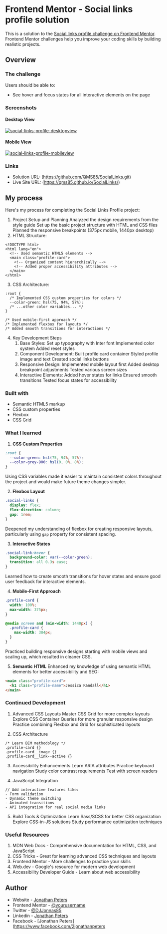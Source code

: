 # Frontend Mentor - Social links profile solution

This is a solution to the [Social links profile challenge on Frontend Mentor](https://www.frontendmentor.io/challenges/social-links-profile-UG32l9m6dQ). Frontend Mentor challenges help you improve your coding skills by building realistic projects. 

## Overview

### The challenge

Users should be able to:

- See hover and focus states for all interactive elements on the page

### Screenshots

#### Desktop View
<a href="https://qms85.github.io/SocialLinks/">
<img src="social.png" alt="social-links-profile-desktopview">
</a>


#### Mobile View
<a href="https://qms85.github.io/SocialLinks/">
<img src="social2.png" alt="social-links-profile-mobileview">
</a>


### Links

- Solution URL: (https://github.com/QMS85/SocialLinks.git)
- Live Site URL: (https://qms85.github.io/SocialLinks/)

## My process

Here's my process for completing the Social Links Profile project:

1. Project Setup and Planning
Analyzed the design requirements from the style guide
Set up the basic project structure with HTML and CSS files
Planned the responsive breakpoints (375px mobile, 1440px desktop)
2. HTML Structure:
```
<!DOCTYPE html>
<html lang="en">
  <!-- Used semantic HTML5 elements -->
  <main class="profile-card">
    <!-- Organized content hierarchically -->
    <!-- Added proper accessibility attributes -->
  </main>
</html>
```

3. CSS Architecture:
```
:root {
  /* Implemented CSS custom properties for colors */
  --color-green: hsl(75, 94%, 57%);
  /* ...other color variables... */
}

/* Used mobile-first approach */
/* Implemented flexbox for layouts */
/* Added smooth transitions for interactions */
```

4. Key Development Steps
    1. Base Styles:
        Set up typography with Inter font
        Implemented color system
        Added reset styles
    2. Component Development:
        Built profile card container
        Styled profile image and text
        Created social links buttons
    3. Responsive Design:
        Implemented mobile layout first
        Added desktop breakpoint adjustments
        Tested various screen sizes
    4. Interactive Elements:
        Added hover states for links
        Ensured smooth transitions
        Tested focus states for accessibility


### Built with

- Semantic HTML5 markup
- CSS custom properties
- Flexbox
- CSS Grid


### What I learned

1. **CSS Custom Properties**
```css
:root {
  --color-green: hsl(75, 94%, 57%);
  --color-grey-900: hsl(0, 0%, 8%);
}
```
Using CSS variables made it easier to maintain consistent colors throughout the project and would make future theme changes simpler.

2. **Flexbox Layout**
```css
.social-links {
  display: flex;
  flex-direction: column;
  gap: 1rem;
}
```
Deepened my understanding of flexbox for creating responsive layouts, particularly using `gap` property for consistent spacing.

3. **Interactive States**
```css
.social-link:hover {
  background-color: var(--color-green);
  transition: all 0.3s ease;
}
```
Learned how to create smooth transitions for hover states and ensure good user feedback for interactive elements.

4. **Mobile-First Approach**
```css
.profile-card {
  width: 100%;
  max-width: 375px;
}

@media screen and (min-width: 1440px) {
  .profile-card {
    max-width: 384px;
  }
}
```
Practiced building responsive designs starting with mobile views and scaling up, which resulted in cleaner CSS.

5. **Semantic HTML**
Enhanced my knowledge of using semantic HTML elements for better accessibility and SEO:
```html
<main class="profile-card">
  <h1 class="profile-name">Jessica Randall</h1>
</main>
```

### Continued Development
1. Advanced CSS Layouts
    Master CSS Grid for more complex layouts
    Explore CSS Container Queries for more granular responsive design
    Practice combining Flexbox and Grid for sophisticated layouts

2. CSS Architecture
```
/* Learn BEM methodology */
.profile-card {}
.profile-card__image {}
.profile-card__link--active {}
```

3. Accessibility Enhancements
    Learn ARIA attributes
    Practice keyboard navigation
    Study color contrast requirements
    Test with screen readers

4. JavaScript Integration
```
// Add interactive features like:
- Form validation
- Dynamic theme switching
- Animated transitions
- API integration for real social media links
```

5. Build Tools & Optimization
    Learn Sass/SCSS for better CSS organization
    Explore CSS-in-JS solutions
    Study performance optimization techniques

### Useful Resources
1. MDN Web Docs - Comprehensive documentation for HTML, CSS, and JavaScript
2. CSS Tricks - Great for learning advanced CSS techniques and layouts
3. Frontend Mentor - More challenges to practice your skills
4. Web.dev - Google's resource for modern web development
5. Accessibility Developer Guide - Learn about web accessibility


## Author

- Website - [Jonathan Peters](https://qms85.github.io/MyPortfolio/)
- Frontend Mentor - [@yourusername](https://www.frontendmentor.io/profile/yourusername)
- Twitter - [@DJJonnas85](https://www.twitter.com/DJJonnas85)
- Linkedin - [Jonathan Peters](https://www.linkedin.com/in/2jonathanpeters)
- Facebook - [Jonathan Peters](https://www.facebook.com/2jonathanpeters






